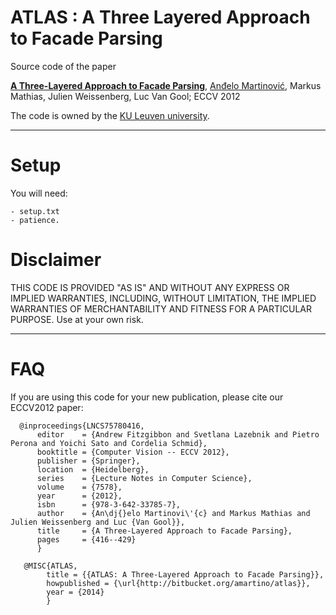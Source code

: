 ATLAS : A Three Layered Approach to Facade Parsing
=================================================================

Source code of the paper

**[A Three-Layered Approach to Facade Parsing](http://homes.esat.kuleuven.be/~amartino/publications/martinovic-eccv2012.pdf)**, [Anđelo Martinović](http://homes.esat.kuleuven.be/~amartino/), Markus Mathias, Julien Weissenberg, Luc Van Gool; ECCV 2012

The code is owned by the [KU Leuven university](https://securewww.esat.kuleuven.be/psi/visics).

-----

Setup
============
You will need: 

    - setup.txt
    - patience.

Disclaimer
============
THIS CODE IS PROVIDED "AS IS" AND WITHOUT ANY EXPRESS OR IMPLIED WARRANTIES, INCLUDING, WITHOUT LIMITATION, THE IMPLIED WARRANTIES OF MERCHANTABILITY AND FITNESS FOR A PARTICULAR PURPOSE. Use at your own risk.

-----


FAQ
============

If you are using this code for your new publication, please cite our ECCV2012 paper:

      @inproceedings{LNCS75780416,
          editor    = {Andrew Fitzgibbon and Svetlana Lazebnik and Pietro Perona and Yoichi Sato and Cordelia Schmid},
          booktitle = {Computer Vision -- ECCV 2012},
          publisher = {Springer},
          location  = {Heidelberg},
          series    = {Lecture Notes in Computer Science},
          volume    = {7578},
          year      = {2012},
          isbn      = {978-3-642-33785-7},
          author    = {An\dj{}elo Martinovi\'{c} and Markus Mathias and Julien Weissenberg and Luc {Van Gool}},
          title     = {A Three-Layered Approach to Facade Parsing},
          pages     = {416--429}
          }

       @MISC{ATLAS,
            title = {{ATLAS: A Three-Layered Approach to Facade Parsing}},
            howpublished = {\url{http://bitbucket.org/amartino/atlas}},
            year = {2014}
            }